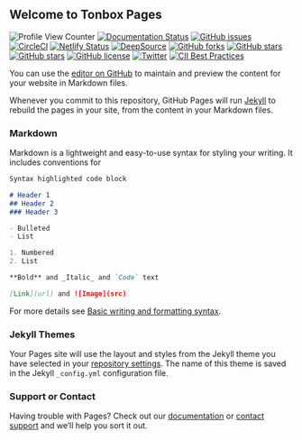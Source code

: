 ## Welcome to Tonbox Pages

![Profile View Counter](https://komarev.com/ghpvc/?username=KOSASIH)
[![Documentation Status](https://readthedocs.org/projects/tonbox/badge/?version=latest)](https://tonbox.readthedocs.io/en/latest/?badge=latest)
[![GitHub issues](https://img.shields.io/github/issues/KOSASIH/Tonbox)](https://github.com/KOSASIH/Tonbox/issues)     
[![CircleCI](https://circleci.com/gh/KOSASIH/Tonbox/tree/main.svg?style=svg)](https://circleci.com/gh/KOSASIH/Tonbox/tree/main)
[![Netlify Status](https://api.netlify.com/api/v1/badges/83b3fcb8-3930-4a7f-95b7-971200f4a517/deploy-status)](https://app.netlify.com/sites/tonbox/deploys)
[![DeepSource](https://deepsource.io/gh/KOSASIH/Tonbox.svg/?label=active+issues&show_trend=true&token=fSbixPXZSR_-zeGGbRjMxzbT)](https://deepsource.io/gh/KOSASIH/Tonbox/?ref=repository-badge)
[![GitHub forks](https://img.shields.io/github/forks/KOSASIH/Tonbox)](https://github.com/KOSASIH/Tonbox/network)
[![GitHub stars](https://img.shields.io/github/stars/KOSASIH/Tonbox)](https://github.com/KOSASIH/Tonbox/stargazers)
[![GitHub stars](https://img.shields.io/github/stars/KOSASIH/Tonbox)](https://github.com/KOSASIH/Tonbox/stargazers)
[![GitHub license](https://img.shields.io/github/license/KOSASIH/Tonbox)](https://github.com/KOSASIH/Tonbox/blob/main/LICENSE)
[![Twitter](https://img.shields.io/twitter/url?style=social&url=https%3A%2F%2Ftwitter.com%2FKosasihg88G)](https://twitter.com/intent/tweet?text=Wow:&url=https%3A%2F%2Fgithub.com%2FKOSASIH%2FTonbox)
[![CII Best Practices](https://bestpractices.coreinfrastructure.org/projects/5485/badge)](https://bestpractices.coreinfrastructure.org/projects/5485)

You can use the [editor on GitHub](https://github.com/KOSASIH/Tonbox/edit/main/docs/index.md) to maintain and preview the content for your website in Markdown files.

Whenever you commit to this repository, GitHub Pages will run [Jekyll](https://jekyllrb.com/) to rebuild the pages in your site, from the content in your Markdown files.

### Markdown

Markdown is a lightweight and easy-to-use syntax for styling your writing. It includes conventions for

```markdown
Syntax highlighted code block

# Header 1
## Header 2
### Header 3

- Bulleted
- List

1. Numbered
2. List

**Bold** and _Italic_ and `Code` text

[Link](url) and ![Image](src)
```

For more details see [Basic writing and formatting syntax](https://docs.github.com/en/github/writing-on-github/getting-started-with-writing-and-formatting-on-github/basic-writing-and-formatting-syntax).

### Jekyll Themes

Your Pages site will use the layout and styles from the Jekyll theme you have selected in your [repository settings](https://github.com/KOSASIH/Tonbox/settings/pages). The name of this theme is saved in the Jekyll `_config.yml` configuration file.

### Support or Contact

Having trouble with Pages? Check out our [documentation](https://docs.github.com/categories/github-pages-basics/) or [contact support](https://support.github.com/contact) and we’ll help you sort it out.

